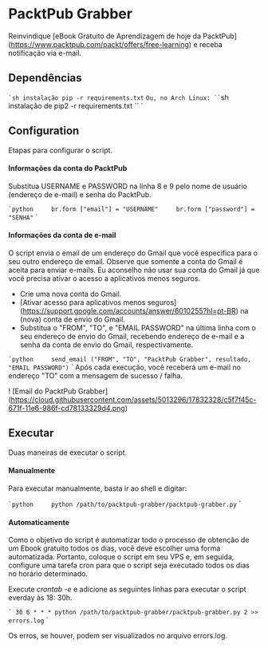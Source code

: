 # PacktPub Grabber

Reinvindique [eBook Gratuito de Aprendizagem de hoje da PacktPub] (https://www.packtpub.com/packt/offers/free-learning) e receba notificação via e-mail.

## Dependências

`` `sh
instalação pip -r requirements.txt
`` `
Ou, no Arch Linux:
`` `sh
instalação de pip2 -r requirements.txt
`` `
## Configuration
Etapas para configurar o script.

#### Informações da conta do PacktPub
Substitua USERNAME e PASSWORD na linha 8 e 9 pelo nome de usuário (endereço de e-mail) e senha do PacktPub.

`` `python
    br.form ["email"] = "USERNAME"
    br.form ["password"] = "SENHA"
`` `

#### Informações da conta de e-mail

O script envia o email de um endereço do Gmail que você especifica para o seu outro endereço de email. Observe que somente a conta do Gmail é aceita para enviar e-mails. Eu aconselho não usar sua conta do Gmail já que você precisa ativar o acesso a aplicativos menos seguros.

* Crie uma nova conta do Gmail.
* [Ativar acesso para aplicativos menos seguros] (https://support.google.com/accounts/answer/6010255?hl=pt-BR) na (nova) conta de envio do Gmail.
* Substitua o "FROM", "TO", e "EMAIL PASSWORD" na última linha com o seu endereço de envio do Gmail, recebendo endereço de e-mail e a senha da conta de envio do Gmail, respectivamente.

`` `python
    send_email ("FROM", "TO", "PacktPub Grabber", resultado, "EMAIL PASSWORD")
`` `
Após cada execução, você receberá um e-mail no endereço "TO" com a mensagem de sucesso / falha.

! [Email do PacktPub Grabber] (https://cloud.githubusercontent.com/assets/5013296/17832328/c5f7f45c-671f-11e6-986f-cd78133329d4.png)

## Executar
Duas maneiras de executar o script.

#### Manualmente
Para executar manualmente, basta ir ao shell e digitar:

`` `python
    python /path/to/packtpub-grabber/packtpub-grabber.py
`` `
#### Automaticamente
Como o objetivo do script é automatizar todo o processo de obtenção de um Ebook gratuito todos os dias, você deve escolher uma forma automatizada. Portanto, coloque o script em seu VPS e, em seguida, configure uma tarefa cron para que o script seja executado todos os dias no horário determinado.

Execute _crontab -e_ e adicione as seguintes linhas para executar o script everday às 18: 30h.

`` `
30 6 * * * python /path/to/packtpub-grabber/packtpub-grabber.py 2 >> errors.log
`` `

Os erros, se houver, podem ser visualizados no arquivo errors.log.
